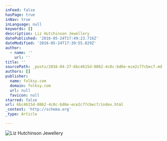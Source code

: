 ```yaml
---
inFeed: false
hasPage: true
inNav: true
inLanguage: null
keywords: []
description: Liz Hutchinson Jewellery
datePublished: '2016-05-24T17:49:23.716Z'
dateModified: '2016-05-24T17:39:55.829Z'
author:
  - name: ''
    url: ''
title: ''
sourcePath: _posts/2016-04-27-6bc4615d-0862-4c0c-bd6e-ece2c77cbec7.md
authors: []
publisher:
  name: folksy.com
  domain: folksy.com
  url: null
  favicon: null
starred: false
url: 6bc4615d-0862-4c0c-bd6e-ece2c77cbec7/index.html
_context: 'http://schema.org'
_type: Article

---
```

![Liz Hutchinson Jewellery](https://s3-us-west-2.amazonaws.com/the-grid-img/p/ff32aa80b0239fe766af8eea03da1f982b3ec3dc.jpg)